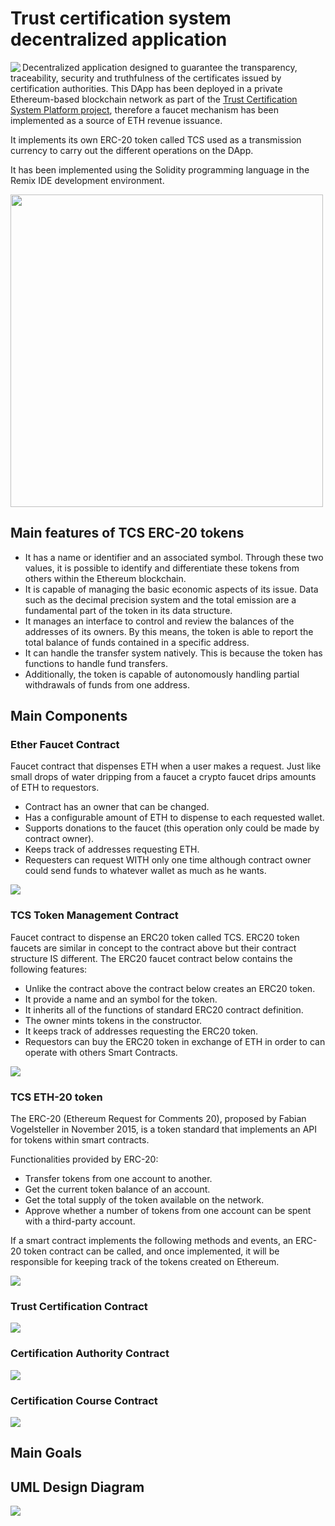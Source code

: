 # Trust certification system decentralized application

<img width="auto" align="left" src="./tcs_logo.jpg" />

Decentralized application designed to guarantee the transparency, traceability, security and truthfulness of the certificates issued by certification authorities.
This DApp has been deployed in a private Ethereum-based blockchain network as part of the [Trust Certification System Platform project](https://github.com/sergio11/trust_certification_system_blockchain), therefore a faucet mechanism has been implemented as a source of ETH revenue issuance.

It implements its own ERC-20 token called TCS used as a transmission currency to carry out the different operations on the DApp.

It has been implemented using the Solidity programming language in the Remix IDE development environment.


<img width="500px" src="./diagrams/dapp_diagram.drawio.png" />

## Main features of TCS ERC-20 tokens

* It has a name or identifier and an associated symbol. Through these two values, it is possible to identify and differentiate these tokens from others within the Ethereum blockchain.
* It is capable of managing the basic economic aspects of its issue. Data such as the decimal precision system and the total emission are a fundamental part of the token in its data structure.
* It manages an interface to control and review the balances of the addresses of its owners. By this means, the token is able to report the total balance of funds contained in a specific address.
* It can handle the transfer system natively. This is because the token has functions to handle fund transfers.
* Additionally, the token is capable of autonomously handling partial withdrawals of funds from one address.

## Main Components

### Ether Faucet Contract

Faucet contract that dispenses ETH when a user makes a request. Just like small drops of water dripping from a faucet a crypto faucet drips amounts of ETH to requestors.

* Contract has an owner that can be changed.
* Has a configurable amount of ETH to dispense to each requested wallet.
* Supports donations to the faucet (this operation only could be made by contract owner).
* Keeps track of addresses requesting ETH.
* Requesters can request WITH only one time although contract owner could send funds to whatever wallet as much as he wants.

<img width="auto" src="./diagrams/faucet_diagram.svg" />

### TCS Token Management Contract

Faucet contract to dispense an ERC20 token called TCS. ERC20 token faucets are similar in concept to the contract above but their contract structure IS different. The ERC20 faucet contract below contains the following features:

* Unlike the contract above the contract below creates an ERC20 token.
* It provide a name and an symbol for the token.
* It inherits all of the functions of standard ERC20 contract definition.
* The owner mints tokens in the constructor.
* It keeps track of addresses requesting the ERC20 token.
* Requestors can buy the ERC20 token in exchange of ETH in order to can operate with others Smart Contracts.

<img width="auto" src="./diagrams/token_management_contract.svg" />

### TCS ETH-20 token

The ERC-20 (Ethereum Request for Comments 20), proposed by Fabian Vogelsteller in November 2015, is a token standard that implements an API for tokens within smart contracts.

Functionalities provided by ERC-20:

* Transfer tokens from one account to another.
* Get the current token balance of an account.
* Get the total supply of the token available on the network.
* Approve whether a number of tokens from one account can be spent with a third-party account.

If a smart contract implements the following methods and events, an ERC-20 token contract can be called, and once implemented, it will be responsible for keeping track of the tokens created on Ethereum.

<img width="auto" src="./diagrams/erc20_diagram.svg" />

### Trust Certification Contract

<img width="auto" src="./diagrams/trust_certification_diagram.svg" />

### Certification Authority Contract

<img width="auto" src="./diagrams/certification_authority_diagram.svg" />



### Certification Course Contract

<img width="auto" src="./diagrams/certification_course_diagram.svg" />


## Main Goals

## UML Design Diagram

<img width="auto" src="./diagrams/dapp_uml_diagram.svg" />
